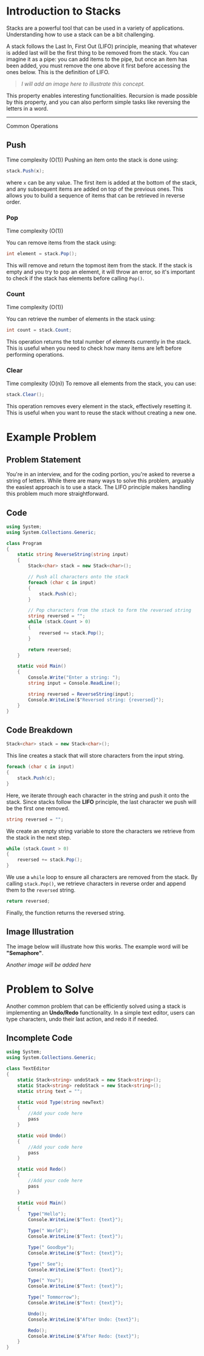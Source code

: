 # Introduction to Stacks

Stacks are a powerful tool that can be used in a variety of applications. Understanding how to use a stack can be a bit challenging.

A stack follows the Last In, First Out (LIFO) principle, meaning that whatever is added last will be the first thing to be removed from the stack. You can imagine it as a pipe: you can add items to the pipe, but once an item has been added, you must remove the one above it first before accessing the ones below. This is the definition of LIFO.

> *I will add an image here to illustrate this concept.*

This property enables interesting functionalities. Recursion is made possible by this property, and you can also perform simple tasks like reversing the letters in a word.

---

Common Operations

## Push

Time complexity (O(1))
Pushing an item onto the stack is done using:

```csharp
stack.Push(x);
```

where `x` can be any value. The first item is added at the bottom of the stack, and any subsequent items are added on top of the previous ones. This allows you to build a sequence of items that can be retrieved in reverse order.

### Pop

Time complexity (O(1))

You can remove items from the stack using:

```csharp
int element = stack.Pop();
```

This will remove and return the topmost item from the stack. If the stack is empty and you try to pop an element, it will throw an error, so it's important to check if the stack has elements before calling `Pop()`.

### Count

Time complexity (O(1))

You can retrieve the number of elements in the stack using:

```csharp
int count = stack.Count;
```

This operation returns the total number of elements currently in the stack. This is useful when you need to check how many items are left before performing operations.

### Clear

Time complexity (O(n))
To remove all elements from the stack, you can use:

```csharp
stack.Clear();
```

This operation removes every element in the stack, effectively resetting it. This is useful when you want to reuse the stack without creating a new one.

# Example Problem

## Problem Statement

You're in an interview, and for the coding portion, you're asked to reverse a string of letters. While there are many ways to solve this problem, arguably the easiest approach is to use a stack. The LIFO principle makes handling this problem much more straightforward.

## Code

```csharp
using System;
using System.Collections.Generic;

class Program
{
    static string ReverseString(string input)
    {
        Stack<char> stack = new Stack<char>();

        // Push all characters onto the stack
        foreach (char c in input)
        {
            stack.Push(c);
        }

        // Pop characters from the stack to form the reversed string
        string reversed = "";
        while (stack.Count > 0)
        {
            reversed += stack.Pop();
        }

        return reversed;
    }

    static void Main()
    {
        Console.Write("Enter a string: ");
        string input = Console.ReadLine();

        string reversed = ReverseString(input);
        Console.WriteLine($"Reversed string: {reversed}");
    }
}
```

## Code Breakdown

```csharp
Stack<char> stack = new Stack<char>();
```

This line creates a stack that will store characters from the input string.

```csharp
foreach (char c in input)
{
    stack.Push(c);
}
```

Here, we iterate through each character in the string and push it onto the stack. Since stacks follow the **LIFO** principle, the last character we push will be the first one removed.

```csharp
string reversed = "";
```

We create an empty string variable to store the characters we retrieve from the stack in the next step.

```csharp
while (stack.Count > 0)
{
    reversed += stack.Pop();
}
```

We use a `while` loop to ensure all characters are removed from the stack. By calling `stack.Pop()`, we retrieve characters in reverse order and append them to the `reversed` string.

```csharp
return reversed;
```

Finally, the function returns the reversed string.

## Image Illustration

The image below will illustrate how this works. The example word will be **"Semaphore"**.

*Another image will be added here*

# Problem to Solve

Another common problem that can be efficiently solved using a stack is implementing an **Undo/Redo** functionality. In a simple text editor, users can type characters, undo their last action, and redo it if needed.

## Incomplete Code

```csharp
using System;
using System.Collections.Generic;

class TextEditor
{
    static Stack<string> undoStack = new Stack<string>();
    static Stack<string> redoStack = new Stack<string>();
    static string text = "";

    static void Type(string newText)
    {
        //Add your code here
        pass
    }

    static void Undo()
    {
        //Add your code here
        pass
    }

    static void Redo()
    {
        //Add your code here
        pass
    }

    static void Main()
    {
        Type("Hello");
        Console.WriteLine($"Text: {text}");

        Type(" World");
        Console.WriteLine($"Text: {text}");

        Type(" Goodbye");
        Console.WriteLine($"Text: {text}");

        Type(" See");
        Console.WriteLine($"Text: {text}");

        Type(" You");
        Console.WriteLine($"Text: {text}");

        Type(" Tommorrow");
        Console.WriteLine($"Text: {text}");

        Undo();
        Console.WriteLine($"After Undo: {text}");

        Redo();
        Console.WriteLine($"After Redo: {text}");
    }
}
```
